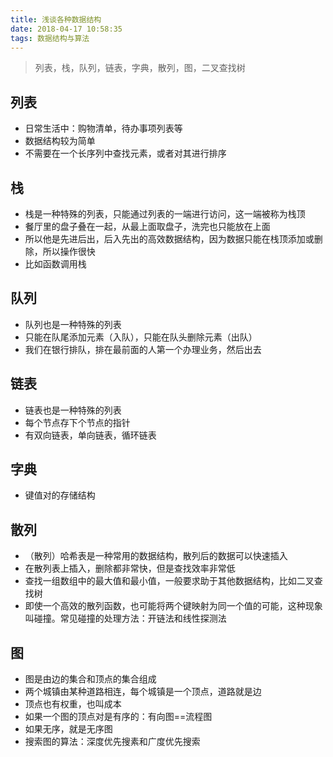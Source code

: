 ```yaml
---
title: 浅谈各种数据结构
date: 2018-04-17 10:58:35
tags: 数据结构与算法
---
```


> 列表，栈，队列，链表，字典，散列，图，二叉查找树

## 列表

* 日常生活中：购物清单，待办事项列表等
* 数据结构较为简单
* 不需要在一个长序列中查找元素，或者对其进行排序

## 栈

* 栈是一种特殊的列表，只能通过列表的一端进行访问，这一端被称为栈顶
* 餐厅里的盘子叠在一起，从最上面取盘子，洗完也只能放在上面
* 所以他是先进后出，后入先出的高效数据结构，因为数据只能在栈顶添加或删除，所以操作很快
* 比如函数调用栈

## 队列

* 队列也是一种特殊的列表
* 只能在队尾添加元素（入队），只能在队头删除元素（出队）
* 我们在银行排队，排在最前面的人第一个办理业务，然后出去

## 链表

* 链表也是一种特殊的列表
* 每个节点存下个节点的指针
* 有双向链表，单向链表，循环链表

## 字典

* 键值对的存储结构

## 散列

* （散列）哈希表是一种常用的数据结构，散列后的数据可以快速插入
* 在散列表上插入，删除都非常快，但是查找效率非常低
* 查找一组数组中的最大值和最小值，一般要求助于其他数据结构，比如二叉查找树
* 即使一个高效的散列函数，也可能将两个键映射为同一个值的可能，这种现象叫碰撞。常见碰撞的处理方法：开链法和线性探测法

## 图

* 图是由边的集合和顶点的集合组成
* 两个城镇由某种道路相连，每个城镇是一个顶点，道路就是边
* 顶点也有权重，也叫成本
* 如果一个图的顶点对是有序的：有向图==流程图
* 如果无序，就是无序图
* 搜索图的算法：深度优先搜素和广度优先搜索

